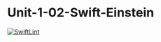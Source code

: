 # Unit-1-02-Swift-Einstein
[![SwiftLint](https://github.com/ICS4U-Programming-NoahS/Unit-1-02-Swift-Einstein/workflows/SwiftLint/badge.svg)](https://github.com/ICS4U-Programming-NoahS/Unit-1-02-Swift-Einstein/actions)
